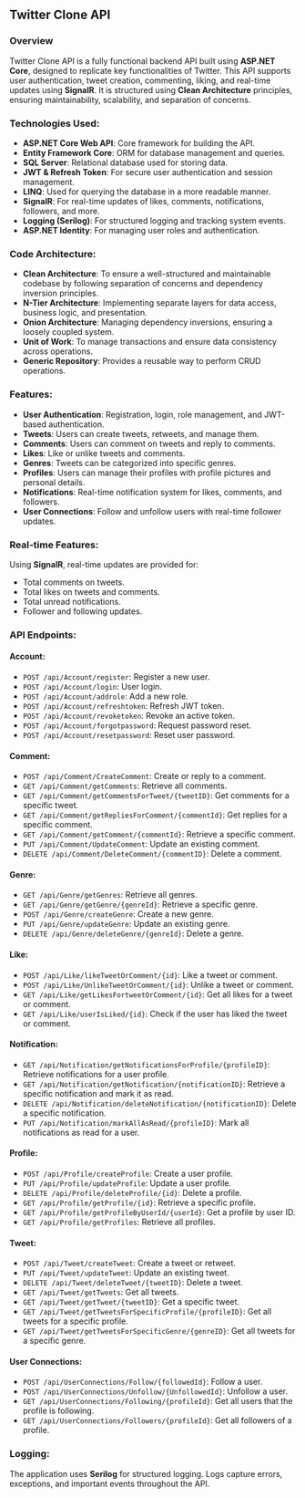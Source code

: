 ## Twitter Clone API

### Overview
Twitter Clone API is a fully functional backend API built using **ASP.NET Core**, designed to replicate key functionalities of Twitter. This API supports user authentication, tweet creation, commenting, liking, and real-time updates using **SignalR**. It is structured using **Clean Architecture** principles, ensuring maintainability, scalability, and separation of concerns.

### Technologies Used:
- **ASP.NET Core Web API**: Core framework for building the API.
- **Entity Framework Core**: ORM for database management and queries.
- **SQL Server**: Relational database used for storing data.
- **JWT & Refresh Token**: For secure user authentication and session management.
- **LINQ**: Used for querying the database in a more readable manner.
- **SignalR**: For real-time updates of likes, comments, notifications, followers, and more.
- **Logging (Serilog)**: For structured logging and tracking system events.
- **ASP.NET Identity**: For managing user roles and authentication.

### Code Architecture:
- **Clean Architecture**: To ensure a well-structured and maintainable codebase by following separation of concerns and dependency inversion principles.
- **N-Tier Architecture**: Implementing separate layers for data access, business logic, and presentation.
- **Onion Architecture**: Managing dependency inversions, ensuring a loosely coupled system.
- **Unit of Work**: To manage transactions and ensure data consistency across operations.
- **Generic Repository**: Provides a reusable way to perform CRUD operations.

### Features:
- **User Authentication**: Registration, login, role management, and JWT-based authentication.
- **Tweets**: Users can create tweets, retweets, and manage them.
- **Comments**: Users can comment on tweets and reply to comments.
- **Likes**: Like or unlike tweets and comments.
- **Genres**: Tweets can be categorized into specific genres.
- **Profiles**: Users can manage their profiles with profile pictures and personal details.
- **Notifications**: Real-time notification system for likes, comments, and followers.
- **User Connections**: Follow and unfollow users with real-time follower updates.

### Real-time Features:
Using **SignalR**, real-time updates are provided for:
- Total comments on tweets.
- Total likes on tweets and comments.
- Total unread notifications.
- Follower and following updates.

### API Endpoints:

#### Account:
- `POST /api/Account/register`: Register a new user.
- `POST /api/Account/login`: User login.
- `POST /api/Account/addrole`: Add a new role.
- `POST /api/Account/refreshtoken`: Refresh JWT token.
- `POST /api/Account/revoketoken`: Revoke an active token.
- `POST /api/Account/forgotpassword`: Request password reset.
- `POST /api/Account/resetpassword`: Reset user password.

#### Comment:
- `POST /api/Comment/CreateComment`: Create or reply to a comment.
- `GET /api/Comment/getComments`: Retrieve all comments.
- `GET /api/Comment/getCommentsForTweet/{tweetID}`: Get comments for a specific tweet.
- `GET /api/Comment/getRepliesForComment/{commentId}`: Get replies for a specific comment.
- `GET /api/Comment/getComment/{commentId}`: Retrieve a specific comment.
- `PUT /api/Comment/UpdateComment`: Update an existing comment.
- `DELETE /api/Comment/DeleteComment/{commentID}`: Delete a comment.

#### Genre:
- `GET /api/Genre/getGenres`: Retrieve all genres.
- `GET /api/Genre/getGenre/{genreId}`: Retrieve a specific genre.
- `POST /api/Genre/createGenre`: Create a new genre.
- `PUT /api/Genre/updateGenre`: Update an existing genre.
- `DELETE /api/Genre/deleteGenre/{genreId}`: Delete a genre.

#### Like:
- `POST /api/Like/likeTweetOrComment/{id}`: Like a tweet or comment.
- `POST /api/Like/UnlikeTweetOrComment/{id}`: Unlike a tweet or comment.
- `GET /api/Like/getLikesFortweetOrComment/{id}`: Get all likes for a tweet or comment.
- `GET /api/Like/userIsLiked/{id}`: Check if the user has liked the tweet or comment.

#### Notification:
- `GET /api/Notification/getNotificationsForProfile/{profileID}`: Retrieve notifications for a user profile.
- `GET /api/Notification/getNotification/{notificationID}`: Retrieve a specific notification and mark it as read.
- `DELETE /api/Notification/deleteNotification/{notificationID}`: Delete a specific notification.
- `PUT /api/Notification/markAllAsRead/{profileID}`: Mark all notifications as read for a user.

#### Profile:
- `POST /api/Profile/createProfile`: Create a user profile.
- `PUT /api/Profile/updateProfile`: Update a user profile.
- `DELETE /api/Profile/deleteProfile/{id}`: Delete a profile.
- `GET /api/Profile/getProfile/{id}`: Retrieve a specific profile.
- `GET /api/Profile/getProfileByUserId/{userId}`: Get a profile by user ID.
- `GET /api/Profile/getProfiles`: Retrieve all profiles.

#### Tweet:
- `POST /api/Tweet/createTweet`: Create a tweet or retweet.
- `PUT /api/Tweet/updateTweet`: Update an existing tweet.
- `DELETE /api/Tweet/deleteTweet/{tweetID}`: Delete a tweet.
- `GET /api/Tweet/getTweets`: Get all tweets.
- `GET /api/Tweet/getTweet/{tweetID}`: Get a specific tweet.
- `GET /api/Tweet/getTweetsForSpecificProfile/{profileID}`: Get all tweets for a specific profile.
- `GET /api/Tweet/getTweetsForSpecificGenre/{genreID}`: Get all tweets for a specific genre.

#### User Connections:
- `POST /api/UserConnections/Follow/{followedId}`: Follow a user.
- `POST /api/UserConnections/Unfollow/{UnfollowedId}`: Unfollow a user.
- `GET /api/UserConnections/Following/{profileId}`: Get all users that the profile is following.
- `GET /api/UserConnections/Followers/{profileId}`: Get all followers of a profile.

### Logging:
The application uses **Serilog** for structured logging. Logs capture errors, exceptions, and important events throughout the API.
